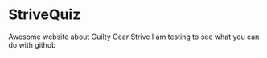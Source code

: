 # StriveQuiz
Awesome website about Guilty Gear Strive
I am testing to see what you can do with github

